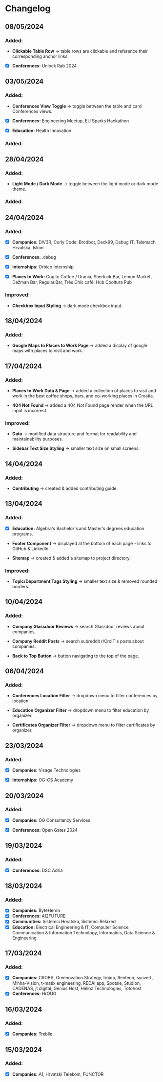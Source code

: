 # Changelog

## 08/05/2024

### Added:

- **Clickable Table Row** &rarr; table rows are clickable and reference their corresponding anchor links.

- [x] **Conferences:** Unlock Rab 2024

## 03/05/2024

### Added:

- **Conferences View Toggle** &rarr; toggle between the table and card Conferences views.

- [x] **Conferences:** Engineering Meetup, EU Sparks Hackathon

- [x] **Education:** Health Innovation

### Added:

## 28/04/2024

### Added:

- **Light Mode / Dark Mode** &rarr; toggle between the light mode or dark mode theme.

### Added:

## 24/04/2024

### Added:

- [x] **Companies:** DIV3R, Curly Code, Brodbot, Deck99, Debug IT, Telemach Hrvatska, Iskon

- [x] **Conferences:** .debug

- [x] **Internships:** Orbico Internship

- [x] **Places to Work:** Cogito Coffee / Urania, Sherlock Bar, Lemon Market, Dežman Bar, Regular.Bar, Très Chic café, Hub Cooltura Pub

### Improved:

- **Checkbox Input Styling** &rarr; dark mode checkbox input.

## 18/04/2024

### Added:

- **Google Maps to Places to Work Page** &rarr; added a display of google maps with places to visit and work.

## 17/04/2024

### Added:

- **Places to Work Data & Page** &rarr; added a collection of places to visit and work in the best coffee shops, bars, and co-working places in Croatia.

- **404 Not Found** &rarr; added a 404 Not Found page render when the URL input is incorrect.

### Improved:

- **Data** &rarr; modified data structure and format for readability and maintainability purposes.

- **Sidebar Text Size Styling** &rarr; smaller text size on small screens.

## 14/04/2024

### Added:

- **Contributing** &rarr; created & added contributing guide.

## 13/04/2024

### Added:

- [x] **Education:** Algebra's Bachelor's and Master's degrees education programs.

- **Footer Component** &rarr; displayed at the bottom of each page - links to GitHub & LinkedIn.

- **Sitemap** &rarr; created & added a sitemap to project directory.

### Improved:

- **Topic/Department Tags Styling** &rarr; smaller text size & removed rounded borders.

## 10/04/2024

### Added:

- **Company Glassdoor Reviews** &rarr; search Glassdoor reviews about companies.

- **Company Reddit Posts** &rarr; search subreddit r/CroIT's posts about companies.

- **Back to Top Button** &rarr; button navigating to the top of the page.

## 06/04/2024

### Added:

- **Conferences Location Filter** &rarr; dropdown menu to filter conferences by location.

- **Education Organizer Filter** &rarr; dropdown menu to filter education by organizer.

- **Certificates Organizer Filter** &rarr; dropdown menu to filter certificates by organizer.

## 23/03/2024

### Added:

- [x] **Companies:** Visage Technologies

- [x] **Internships:** OG-CS Academy

## 20/03/2024

### Added:

- [x] **Companies:** OG Consultancy Services

- [x] **Conferences:** Open Gates 2024

## 19/03/2024

### Added:

- [x] **Conferences:** DSC Adria

## 18/03/2024

### Added:

- [x] **Companies:** ByteHeron
- [x] **Conferences:** AI2FUTURE
- [x] **Communities:** Sistemci Hrvatska, Sistemci Relaxed
- [x] **Education:** Electrical Engineering & IT, Computer Science, Communication & Information Technology, Informatics, Data Science & Engineering

## 17/03/2024

### Added:

- [x] **Companies:** CROBA, Greenovation Strategy, troido, Renteon, synvert, Mihha-Vision, t-matix engineering, REDAI app, Spotsie, Studion, CADENAS, jt digital, Genius Host, Helioz Technologies, Totohost
- [x] **Conferences:** HrOUG

## 16/03/2024

### Added:

- [x] **Companies:** Treblle

## 15/03/2024

### Added:

- [x] **Companies:** A1, Hrvatski Telekom, FUNCTOR
